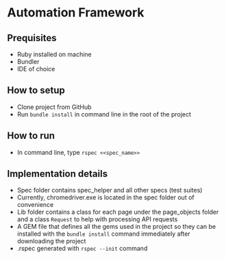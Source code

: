 # Automation Framework 

## Prequisites

* Ruby installed on machine
* Bundler
* IDE of choice

## How to setup

* Clone project from GitHub
* Run ```bundle install``` in command line in the root of the project

## How to run

* In command line, type ```rspec <<spec_name>>```

## Implementation details

* Spec folder contains spec_helper and all other specs (test suites) 
* Currently, chromedriver.exe is located in the spec folder out of convenience
* Lib folder contains a class for each page under the page_objects folder and a class ```Request``` to help with processing API requests
* A GEM file that defines all the gems used in the project so they can be installed with the ```bundle install``` command immediately after downloading the project
* .rspec generated with ```rspec --init``` command
